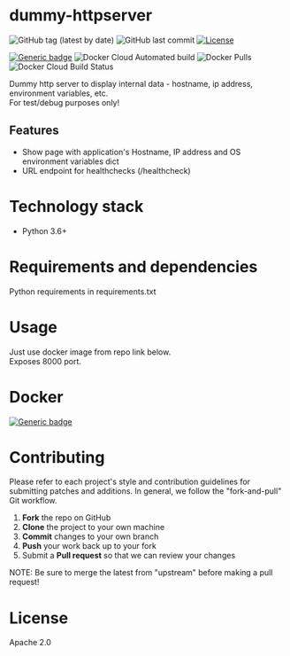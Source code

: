 # dummy-httpserver
![GitHub tag (latest by date)](https://img.shields.io/github/v/tag/vfabi/dummy-httpserver)
![GitHub last commit](https://img.shields.io/github/last-commit/vfabi/dummy-httpserver)
[![License](https://img.shields.io/badge/License-Apache%202.0-blue.svg)](https://opensource.org/licenses/Apache-2.0)

[![Generic badge](https://img.shields.io/badge/hub.docker.com-vfabi/dummy-httpserver-<>.svg)](https://hub.docker.com/repository/docker/vfabi/dummy-httpserver)
![Docker Cloud Automated build](https://img.shields.io/docker/cloud/automated/vfabi/dummy-httpserver)
![Docker Pulls](https://img.shields.io/docker/pulls/vfabi/dummy-httpserver)
![Docker Cloud Build Status](https://img.shields.io/docker/cloud/build/dummy-httpserver)

Dummy http server to display internal data - hostname, ip address, environment variables, etc.  
For test/debug purposes only!

## Features
- Show page with application's Hostname, IP address and OS environment variables dict  
- URL endpoint for healthchecks (/healthcheck)  


# Technology stack
- Python 3.6+


# Requirements and dependencies
Python requirements in requirements.txt


# Usage
Just use docker image from repo link below.  
Exposes 8000 port.


# Docker
[![Generic badge](https://img.shields.io/badge/hub.docker.com-vfabi/dummy-httpserver-<>.svg)](https://hub.docker.com/repository/docker/vfabi/dummy-httpserver)


# Contributing
Please refer to each project's style and contribution guidelines for submitting patches and additions. In general, we follow the "fork-and-pull" Git workflow.

 1. **Fork** the repo on GitHub
 2. **Clone** the project to your own machine
 3. **Commit** changes to your own branch
 4. **Push** your work back up to your fork
 5. Submit a **Pull request** so that we can review your changes

NOTE: Be sure to merge the latest from "upstream" before making a pull request!


# License
Apache 2.0